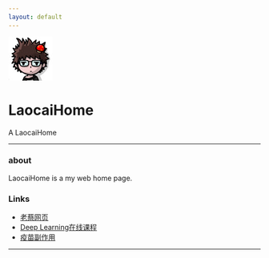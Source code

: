 ```yaml
---
layout: default
---
```


![头像](aa.jpg)

# LaocaiHome

A LaocaiHome

- - -

### about

LaocaiHome is a my web home page. 

### Links

 * [老蔡网页](https://caih1943.github.io/laocaiHome.html/)
 * [Deep Learning在线课程](https://zh-v2.d2l.ai/chapter_installation/index.html)
 * [疫苗副作用](https://www.epochtimes.com/b5/21/3/24/n12833946.htm)

- - -
